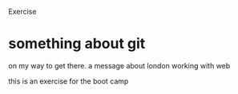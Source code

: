 Exercise

something about git
===================
on my way to get there.
a message about london
working with web

this is an exercise for the boot camp
